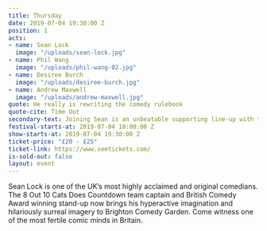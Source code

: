 ```yaml
---
title: Thursday
date: 2019-07-04 19:30:00 Z
position: 1
acts:
- name: Sean Lock
  image: "/uploads/sean-lock.jpg"
- name: Phil Wang
  image: "/uploads/phil-wang-02.jpg"
- name: Desiree Burch
  image: "/uploads/desiree-burch.jpg"
- name: Andrew Maxwell
  image: "/uploads/andrew-maxwell.jpg"
quote: He really is rewriting the comedy rulebook
quote-cite: Time Out
secondary-text: Joining Sean is an unbeatable supporting line-up with the hugely acclaimed Taskmaster and Netflix star Phil Wang, Live At The Apollo’s fiercely funny Desiree Burch and the rabble-rousing stand-up master Andrew Maxwell as host.
festival-starts-at: 2019-07-04 18:00:00 Z
show-starts-at: 2019-07-04 19:30:00 Z
ticket-price: "£20 - £25"
ticket-link: https://www.seetickets.com/
is-sold-out: false
layout: event
---
```


Sean Lock is one of the UK’s most highly acclaimed and original comedians. The 8 Out 10 Cats Does Countdown team captain and British Comedy Award winning stand-up now brings his hyperactive imagination and hilariously surreal imagery to Brighton Comedy Garden. Come witness one of the most fertile comic minds in Britain.